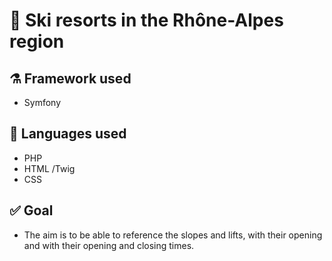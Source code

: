 # 🌱 Ski resorts in the Rhône-Alpes region

## ⚗️ Framework used
- Symfony

## 📱 Languages used
- PHP
- HTML /Twig
- CSS

## ✅ Goal
- The aim is to be able to reference the slopes and lifts, with their opening and
with their opening and closing times.
